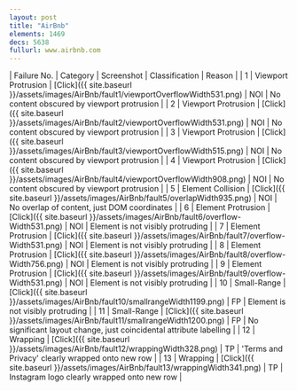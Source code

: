 ```yaml
---
layout: post
title: "AirBnb"
elements: 1469
decs: 5638
fullurl: www.airbnb.com
---
```

| Failure No. | Category | Screenshot | Classification | Reason | 
| 1 | Viewport Protrusion | [Click]({{ site.baseurl }}/assets/images/AirBnb/fault1/viewportOverflowWidth531.png) | NOI | No content obscured by viewport protrusion |
| 2 | Viewport Protrusion | [Click]({{ site.baseurl }}/assets/images/AirBnb/fault2/viewportOverflowWidth531.png) | NOI | No content obscured by viewport protrusion |
| 3 | Viewport Protrusion | [Click]({{ site.baseurl }}/assets/images/AirBnb/fault3/viewportOverflowWidth515.png) | NOI | No content obscured by viewport protrusion |
| 4 | Viewport Protrusion | [Click]({{ site.baseurl }}/assets/images/AirBnb/fault4/viewportOverflowWidth908.png) | NOI | No content obscured by viewport protrusion |
| 5 | Element Collision | [Click]({{ site.baseurl }}/assets/images/AirBnb/fault5/overlapWidth935.png) | NOI | No overlap of content, just DOM coordinates |
| 6 | Element Protrusion | [Click]({{ site.baseurl }}/assets/images/AirBnb/fault6/overflow-Width531.png) | NOI | Element is not visibly protruding |
| 7 | Element Protrusion | [Click]({{ site.baseurl }}/assets/images/AirBnb/fault7/overflow-Width531.png) | NOI | Element is not visibly protruding |
| 8 | Element Protrusion | [Click]({{ site.baseurl }}/assets/images/AirBnb/fault8/overflow-Width756.png) | NOI | Element is not visibly protruding |
| 9 | Element Protrusion | [Click]({{ site.baseurl }}/assets/images/AirBnb/fault9/overflow-Width531.png) | NOI | Element is not visibly protruding |
| 10 | Small-Range | [Click]({{ site.baseurl }}/assets/images/AirBnb/fault10/smallrangeWidth1199.png) | FP | Element is not visibly protruding |
| 11 | Small-Range | [Click]({{ site.baseurl }}/assets/images/AirBnb/fault11/smallrangeWidth1200.png) | FP | No significant layout change, just coincidental attribute labelling |
| 12 | Wrapping | [Click]({{ site.baseurl }}/assets/images/AirBnb/fault12/wrappingWidth328.png) | TP | 'Terms and Privacy' clearly wrapped onto new row |
| 13 | Wrapping | [Click]({{ site.baseurl }}/assets/images/AirBnb/fault13/wrappingWidth341.png) | TP | Instagram logo clearly wrapped onto new row |
